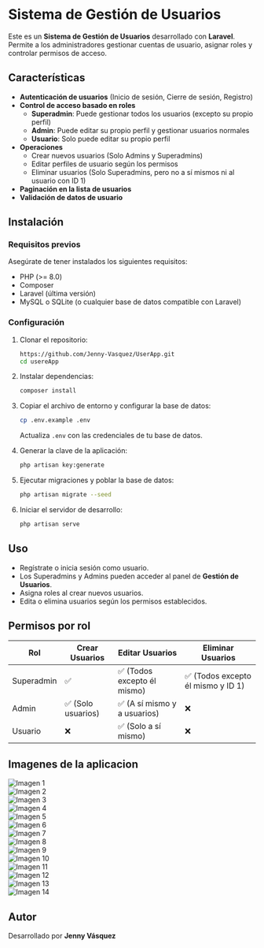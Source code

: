 # Sistema de Gestión de Usuarios

Este es un **Sistema de Gestión de Usuarios** desarrollado con **Laravel**. Permite a los administradores gestionar cuentas de usuario, asignar roles y controlar permisos de acceso.

## Características

- **Autenticación de usuarios** (Inicio de sesión, Cierre de sesión, Registro)
- **Control de acceso basado en roles**
  - **Superadmin**: Puede gestionar todos los usuarios (excepto su propio perfil)
  - **Admin**: Puede editar su propio perfil y gestionar usuarios normales
  - **Usuario**: Solo puede editar su propio perfil
- **Operaciones**
  - Crear nuevos usuarios (Solo Admins y Superadmins)
  - Editar perfiles de usuario según los permisos
  - Eliminar usuarios (Solo Superadmins, pero no a sí mismos ni al usuario con ID 1)
- **Paginación en la lista de usuarios**
- **Validación de datos de usuario**

## Instalación

### Requisitos previos
Asegúrate de tener instalados los siguientes requisitos:
- PHP (>= 8.0)
- Composer
- Laravel (última versión)
- MySQL o SQLite (o cualquier base de datos compatible con Laravel)

### Configuración

1. Clonar el repositorio:
   ```bash
   https://github.com/Jenny-Vasquez/UserApp.git
   cd usereApp
   ```
2. Instalar dependencias:
   ```bash
   composer install
   ```
3. Copiar el archivo de entorno y configurar la base de datos:
   ```bash
   cp .env.example .env
   ```
   Actualiza `.env` con las credenciales de tu base de datos.

4. Generar la clave de la aplicación:
   ```bash
   php artisan key:generate
   ```

5. Ejecutar migraciones y poblar la base de datos:
   ```bash
   php artisan migrate --seed
   ```

6. Iniciar el servidor de desarrollo:
   ```bash
   php artisan serve
   ```

## Uso

- Regístrate o inicia sesión como usuario.
- Los Superadmins y Admins pueden acceder al panel de **Gestión de Usuarios**.
- Asigna roles al crear nuevos usuarios.
- Edita o elimina usuarios según los permisos establecidos.

## Permisos por rol
| Rol        | Crear Usuarios | Editar Usuarios | Eliminar Usuarios |
|------------|---------------|-----------------|--------------------|
| Superadmin | ✅            | ✅ (Todos excepto él mismo) | ✅ (Todos excepto él mismo y ID 1) |
| Admin      | ✅ (Solo usuarios) | ✅ (A sí mismo y a usuarios) | ❌ |
| Usuario    | ❌            | ✅ (Solo a sí mismo) | ❌ |

## Imagenes de la aplicacion
![Imagen 1](images/1.png)  
![Imagen 2](images/2.png)  
![Imagen 3](images/3.png)  
![Imagen 4](images/4.png)  
![Imagen 5](images/5.png)  
![Imagen 6](images/6.png)  
![Imagen 7](images/7.png)  
![Imagen 8](images/8.png)  
![Imagen 9](images/9.png)  
![Imagen 10](images/10.png)  
![Imagen 11](images/11.png)  
![Imagen 12](images/12.png)  
![Imagen 13](images/13.png)  
![Imagen 14](images/14.png)  

## Autor
Desarrollado por **Jenny Vásquez**

